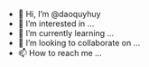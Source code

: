 - 👋 Hi, I’m @daoquyhuy
- 👀 I’m interested in ...
- 🌱 I’m currently learning ...
- 💞️ I’m looking to collaborate on ...
- 📫 How to reach me ...

<!---
daoquyhuy/daoquyhuy is a ✨ special ✨ repository because its `README.md` (this file) appears on your GitHub profile.
You can click the Preview link to take a look at your changes.
--->
